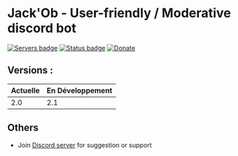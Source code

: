 #  Jack'Ob -  User-friendly / Moderative discord bot

[![Servers badge](https://discordbots.org/api/widget/servers/382925120051871744.svg)](https://discordbots.org/bot/285326901331886101)
[![Status badge](https://discordbots.org/api/widget/status/382925120051871744.svg)](https://discordbots.org/bot/285326901331886101)
[![Donate](https://img.shields.io/badge/donate-patreon-red.svg)](https://www.patreon.com/NathanMGS)

## Versions :

|   Actuelle   | En Développement |
| ------------ | ---------------- |
|     2.0      |        2.1       |

## Others


* Join [Discord server](https://discord.gg/c2cAPF5) for suggestion or support

